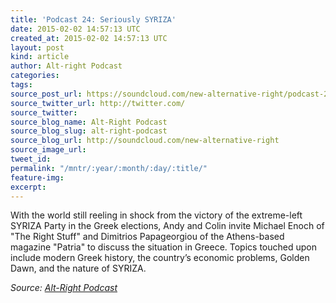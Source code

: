 ```yaml
---
title: 'Podcast 24: Seriously SYRIZA'
date: 2015-02-02 14:57:13 UTC
created_at: 2015-02-02 14:57:13 UTC
layout: post
kind: article
author: Alt-right Podcast
categories: 
tags: 
source_post_url: https://soundcloud.com/new-alternative-right/podcast-24-seriously-syriza
source_twitter_url: http://twitter.com/
source_twitter: 
source_blog_name: Alt-Right Podcast
source_blog_slug: alt-right-podcast
source_blog_url: http://soundcloud.com/new-alternative-right
source_image_url: 
tweet_id: 
permalink: "/mntr/:year/:month/:day/:title/"
feature-img: 
excerpt: 
---
```

With the world still reeling in shock from the victory of the extreme-left SYRIZA Party in the Greek elections, Andy and Colin invite Michael Enoch of "The Right Stuff" and Dimitrios Papageorgiou of the Athens-based magazine "Patria" to discuss the situation in Greece. Topics touched upon include modern Greek history, the country’s economic problems, Golden Dawn, and the nature of SYRIZA.<div class="">
    <i>Source: <a href="http://soundcloud.com/new-alternative-right">Alt-Right Podcast</a></i>
</div>
